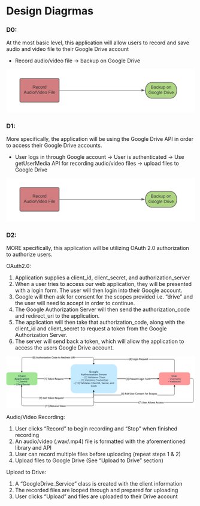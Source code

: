 # Design Diagrmas

### D0:
At the most basic level, this application will allow users to record and save audio and video file to their Google Drive account

* Record audio/video file -> backup on Google Drive

![D0](images/D0.png)


### D1:
More specifically, the application will be using the Google Drive API in order to access their Google Drive accounts.

* User logs in through Google account -> User is authenticated -> Use getUserMedia API for recording audio/video files -> upload files to Google Drive

![D1](images/D0.png)


### D2:
MORE specifically, this application will be utilizing OAuth 2.0 authorization to authorize users.

OAuth2.0:
1.	Application supplies a client_id, client_secret, and authorization_server
2.	When a user tries to access our web application, they will be presented with a login form. The user will then login into their Google account.
3.	Google will then ask for consent for the scopes provided i.e. “drive” and the user will need to accept in order to continue.
4.	The Google Authorization Server will then send the authorization_code and redirect_uri to the application. 
5.	The application will then take that authorization_code, along with the client_id and client_secret to request a token from the Google Authorization Server.
6.	The server will send back a token, which will allow the application to access the users Google Drive account.

![D2: OAuth2.0 Design Diagram](images/D2.png)

Audio/Video Recording:
1.	User clicks “Record” to begin recording and “Stop” when finished recording
2.	An audio/video (.wav/.mp4) file is formatted with the aforementioned library and API
3.	User can record multiple files before uploading (repeat steps 1 & 2)
4.	Upload files to Google Drive (See “Upload to Drive” section)

Upload to Drive:
1.	A “GoogleDrive_Service” class is created with the client information
2.	The recorded files are looped through and prepared for uploading
3.	User clicks “Upload” and files are uploaded to their Drive account
